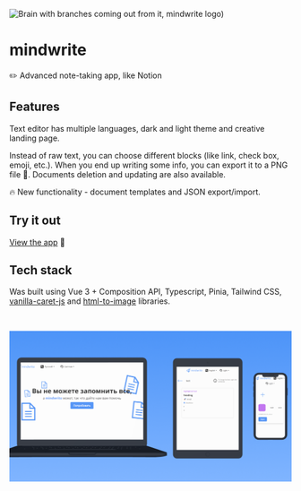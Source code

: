 ![Brain with branches coming out from it, mindwrite logo)](https://github.com/crucials/mindwrite/assets/83793845/7e75c076-5844-409b-8a95-88d5428573d7)

# mindwrite

:pencil2: Advanced note-taking app, like Notion

## Features

Text editor has multiple languages, dark and light theme and creative landing page.

Instead of raw text, you can choose different blocks (like link, check box, emoji, etc.). When you end up writing some info, you can export it to a PNG file :floppy_disk:. Documents deletion and updating are also available.

:fire: New functionality - document templates and JSON export/import.

## Try it out

[View the app](https://mindwritee.netlify.app/) :eyes:

## Tech stack

Was built using Vue 3 + Composition API, Typescript, Pinia, Tailwind CSS, [vanilla-caret-js](https://github.com/abhas9/vanilla-caret-js) and [html-to-image](https://github.com/bubkoo/html-to-image) libraries.

⠀

![Application preview](https://github.com/crucials/mindwrite/blob/master/preview.png)
